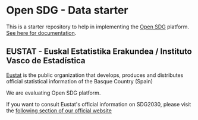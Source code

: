 # Open SDG - Data starter

This is a starter repository to help in implementing the [Open SDG](https://github.com/open-sdg/open-sdg) platform. [See here for documentation](https://open-sdg.readthedocs.io).




## EUSTAT - Euskal Estatistika Erakundea / Instituto Vasco de Estadística

[Eustat](https://en.eustat.eus/indice.html) is the public organization that develops, produces and distributes official statistical information of the Basque Country (Spain)



We are evaluating Open SDG platform.

If you want to consult Eustat's official information on SDG2030, please visit the [following section of our official website](https://en.eustat.eus/indicators/sdg.html)


